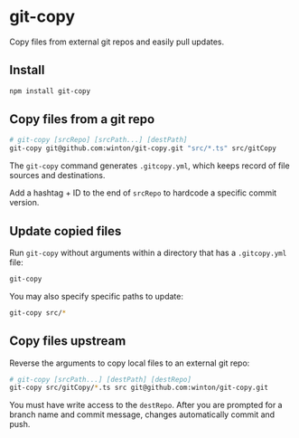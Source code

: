 # git-copy

Copy files from external git repos and easily pull updates.

## Install

```bash
npm install git-copy
```

## Copy files from a git repo

```bash
# git-copy [srcRepo] [srcPath...] [destPath]
git-copy git@github.com:winton/git-copy.git "src/*.ts" src/gitCopy
```

The `git-copy` command generates `.gitcopy.yml`, which keeps record of file sources and destinations.

Add a hashtag + ID to the end of `srcRepo` to hardcode a specific commit version.

## Update copied files

Run `git-copy` without arguments within a directory that has a `.gitcopy.yml` file:

```bash
git-copy
```

You may also specify specific paths to update:

```bash
git-copy src/*
```

## Copy files upstream

Reverse the arguments to copy local files to an external git repo:

```bash
# git-copy [srcPath...] [destPath] [destRepo]
git-copy src/gitCopy/*.ts src git@github.com:winton/git-copy.git
```

You must have write access to the `destRepo`. After you are prompted for a branch name and commit message, changes automatically commit and push.
